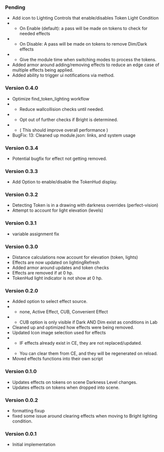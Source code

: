 ### Pending
* Add icon to Lighting Controls that enable/disables Token Light Condition
* * On Enable (default): a pass will be made on tokens to check for needed effects
* * On Disable: A pass will be made on tokens to remove Dim/Dark effects
* * Give the module time when switching modes to process the tokens.
* Added armor around adding/removing effects to reduce an edge case of multiple effects being applied.
* Added ability to trigger ui notifications via method.

### Version 0.4.0
* Optimize find_token_lighting workflow
* * Reduce wallcollision checks until needed.
* * Opt out of further checks if Bright is determined.
* * ( This should improve overall performance )
* BugFix: 13: Cleaned up module.json: links, and system usage

### Version 0.3.4
* Potential bugfix for effect not getting removed.

### Version 0.3.3
* Add Option to enable/disable the TokenHud display.

### Version 0.3.2
* Detecting Token is in a drawing with darkness overrides (perfect-vision)
* Attempt to account for light elevation (levels)

### Version 0.3.1
* variable assignment fix

### Version 0.3.0
* Distance calculations now account for elevation (token, lights)
* Effects are now updated on lightingRefresh
* Added armor around updates and token checks
* Effects are removed if at 0 hp.
* TokenHud light indicator is not show at 0 hp.

### Version 0.2.0
* Added option to select effect source.
* * none, Active Effect, CUB, Convenient Effect
* * CUB option is only visible if Dark AND Dim exist as conditions in Lab
* Cleaned up and optimized how effects were being removed.
* Updated Icon image selection used for effects
* * IF effects already exist in CE, they are not replaced/updated.
* * You can clear them from CE, and they will be regenerated on reload.
* Moved effects functions into their own script

### Version 0.1.0
* Updates effects on tokens on scene Darkness Level changes.
* Updates effects on tokens when dropped into scene.

### Version 0.0.2
* formatting fixup
* fixed some issue around clearing effects when moving to Bright lighting condition.

### Version 0.0.1
* Initial implementation
